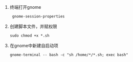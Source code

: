 1. 终端打开gnome
   ```xml
    gnome-session-properties
   ```

2. 创建脚本文件，并赋权限
   ```xml
   sudo chmod +x *.sh
   ```

3. 在gnome中新建自启动项
   ```xml
   gnome-terminal -- bash -c "sh /home/*/*.sh; exec bash"
   ```